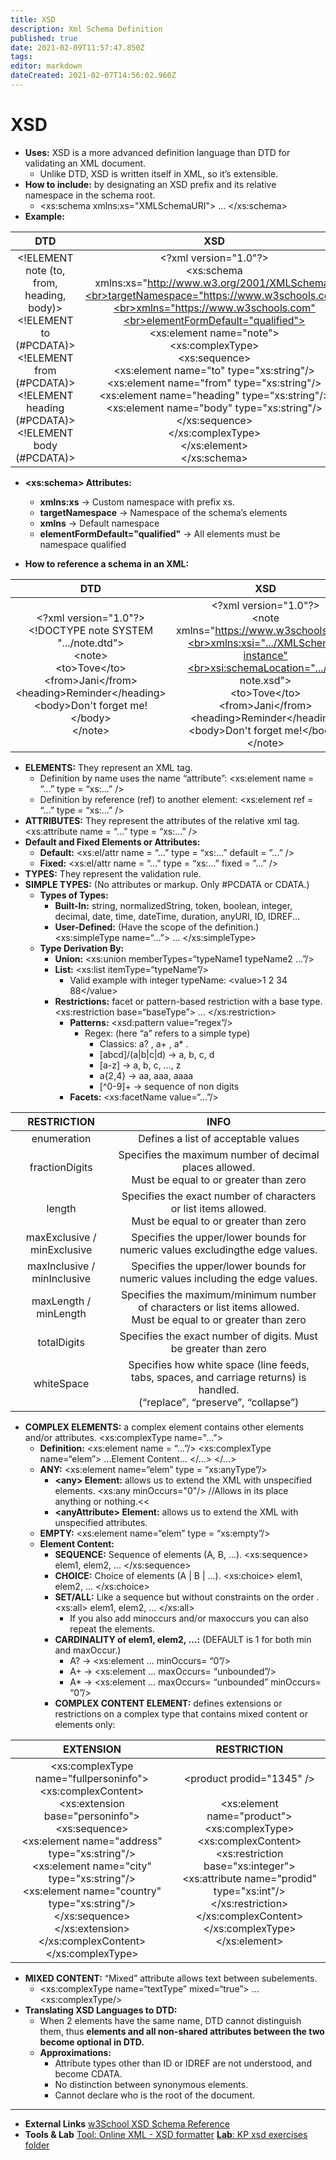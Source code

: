 ```yaml
---
title: XSD
description: Xml Schema Definition
published: true
date: 2021-02-09T11:57:47.850Z
tags: 
editor: markdown
dateCreated: 2021-02-07T14:56:02.960Z
---
```


# XSD

- **Uses:** XSD is a more advanced definition language than DTD for validating an XML document.
	- Unlike DTD, XSD is written itself in XML, so it’s extensible.
- **How to include:** by designating an XSD prefix and its relative namespace in the schema root.
	- <xs:schema xmlns:xs="XMLSchemaURI"> ... </xs:schema>
- **Example:**

|                                                                               DTD                                                                              	|                                                                                                                                                                                                                                                                                      XSD                                                                                                                                                                                                                                                                                      	|
|:--------------------------------------------------------------------------------------------------------------------------------------------------------------:	|:-----------------------------------------------------------------------------------------------------------------------------------------------------------------------------------------------------------------------------------------------------------------------------------------------------------------------------------------------------------------------------------------------------------------------------------------------------------------------------------------------------------------------------------------------------------------------------:	|
| \<!ELEMENT note (to, from, heading, body)><br>\<!ELEMENT to (#PCDATA)><br>\<!ELEMENT from (#PCDATA)><br>\<!ELEMENT heading (#PCDATA)><br>\<!ELEMENT body (#PCDATA)> 	| \<?xml version="1.0"?><br>\<xs:schema xmlns:xs="http://www.w3.org/2001/XMLSchema"<br>targetNamespace="https://www.w3schools.com"<br>xmlns="https://www.w3schools.com"<br>elementFormDefault="qualified"> <br>\<xs:element name="note"><br>  \<xs:complexType><br>    \<xs:sequence><br>      \<xs:element name="to" type="xs:string"/><br>      \<xs:element name="from" type="xs:string"/><br>      \<xs:element name="heading" type="xs:string"/><br>      \<xs:element name="body" type="xs:string"/><br>    </xs:sequence><br>  </xs:complexType><br></xs:element><br></xs:schema> 	|

- **\<xs:schema> Attributes:**	
	- **xmlns:xs**					→ Custom namespace with prefix xs.
	- **targetNamespace**				→ Namespace of the schema’s elements 
	- **xmlns**						→ Default namespace
	- **elementFormDefault="qualified"**		→ All elements must be namespace qualified

- **How to reference a schema in an XML:**

|                                                                                                DTD                                                                                                	|                                                                                                                                    XSD                                                                                                                                    	|
|:-------------------------------------------------------------------------------------------------------------------------------------------------------------------------------------------------:	|:-------------------------------------------------------------------------------------------------------------------------------------------------------------------------------------------------------------------------------------------------------------------------:	|
| \<?xml version="1.0"?><br>\<!DOCTYPE note SYSTEM ".../note.dtd"><br>\<note><br>  \<to>Tove\</to><br>  \<from>Jani\</from><br>  \<heading>Reminder\</heading><br>  \<body>Don't forget me!\</body><br>\</note> 	| \<?xml version="1.0"?><br>\<note xmlns="https://www.w3schools.com"<br>xmlns:xsi=".../XMLSchema-instance"<br>xsi:schemaLocation=".../xml note.xsd"><br>  \<to>Tove\</to><br>  \<from>Jani\</from><br>  \<heading>Reminder\</heading><br>  \<body>Don't forget me!\</body><br>\</note> 	|

- **ELEMENTS:** They represent an XML tag.
	- Definition by name uses the name “attribute”:
		\<xs:element name = “...” type = “xs:...” />
	- Definition by reference (ref) to another element:
		\<xs:element ref = “...” type = “xs:...” />
- **ATTRIBUTES:** They represent the attributes of the relative xml tag.
									\<xs:attribute name = “...” type = “xs:...” />
- **Default and Fixed Elements or Attributes:**
	- **Default:**	\<xs:el/attr name = “...” type = “xs:...” default = ”...” />
	- **Fixed:**		\<xs:el/attr name = “...” type = “xs:...” fixed = ”...” />
- **TYPES:** They represent the validation rule.
- **SIMPLE TYPES:** (No attributes or markup. Only #PCDATA or CDATA.)
	- **Types of Types:**
		- **Built-In:** string, normalizedString, token, boolean, integer, decimal, date, time, dateTime, duration, anyURI, ID, IDREF...
		- **User-Defined:** (Have the scope of the definition.)
			\<xs:simpleType name=“...”> ... </xs:simpleType>
	- **Type Derivation By:**
		- **Union:** \<xs:union memberTypes=“typeName1 typeName2 ...”/>
		- **List:** \<xs:list itemType=“typeName”/>
			- Valid example with integer typeName: \<value>1 2 34 88\</value>
 		- **Restrictions:** facet or pattern-based restriction with a base type.
												\<xs:restriction base=“baseType”> ... </xs:restriction>
			- **Patterns:** \<xsd:pattern value=“regex”/>
				- Regex: (here “a” refers to a simple type)
					- Classics: a? , a+ , a* .
					- \[abcd]/(a|b|c|d)	→ 	a, b, c, d
					- \[a-z]			→ 	a, b, c, …, z
					- a{2,4}		→ 	aa, aaa, aaaa
					- \[^0-9]+		→ 	sequence of non digits
			- **Facets:** \<xs:facetName value=“...”/>
      
|         RESTRICTION         	|                                                            INFO                                                            	|
|:---------------------------:	|:--------------------------------------------------------------------------------------------------------------------------:	|
| enumeration                 	| Defines a list of acceptable values                                                                                        	|
| fractionDigits              	| Specifies the maximum number of decimal places allowed. <br>Must be equal to or greater than zero                              	|
| length                      	| Specifies the exact number of characters or list items allowed. <br>Must be equal to or greater than zero                      	|
| maxExclusive / minExclusive 	| Specifies the upper/lower bounds for numeric values excludingthe edge values.                                              	|
| maxInclusive / minInclusive 	| Specifies the upper/lower bounds for numeric values including the edge values.                                             	|
| maxLength / minLength       	| Specifies the maximum/minimum number of characters or list items allowed. <br>Must be equal to or greater than zero            	|
| totalDigits                 	| Specifies the exact number of digits. Must be greater than zero                                                            	|
| whiteSpace                  	| Specifies how white space (line feeds, tabs, spaces, and carriage returns) is handled. <br>(“replace”, “preserve”, “collapse”) 	|

- **COMPLEX ELEMENTS:** a complex element contains other elements and/or attributes.
												\<xs:complexType name="...">
	- **Definition:** \<xs:element name = “...”/>
										\<xs:complexType name=“elem”> ...Element Content... </…> </…>
	- **ANY:**	<xs:element name=“elem” type = “xs:anyType”/>
		- **\<any> Element:** allows us to extend the XML with unspecified elements.
													\<xs:any minOccurs="0"/> //Allows in its place anything or nothing.<<
		- **\<anyAttribute> Element:** allows us to extend the XML with unspecified attributes.
	- **EMPTY:** \<xs:element name=“elem” type = “xs:empty”/>
	- **Element Content:**
		- **SEQUENCE:** Sequence of elements (A, B, …).
									\<xs:sequence> elem1, elem2, ... </xs:sequence>
		- **CHOICE:** Choice of elements (A | B | ...).
									\<xs:choice> elem1, elem2, ... </xs:choice>
		- **SET/ALL:** Like a sequence but without constraints on the order .
									\<xs:all> elem1, elem2, ... </xs:all> 
			- If you also add minoccurs and/or maxoccurs you can also repeat the elements.
		- **CARDINALITY of elem1, elem2, ...:**  (DEFAULT is 1 for both min and maxOccur.)
			- A? → \<xs:element ... minOccurs= “0”/>
			- A+ → \<xs:element ... maxOccurs= “unbounded”/>
			- A* → \<xs:element ... maxOccurs= “unbounded” minOccurs= “0”/>
		- **COMPLEX CONTENT ELEMENT:** defines extensions or restrictions on a complex type that contains mixed content or elements only:

|                                                                                                                                                                                             EXTENSION                                                                                                                                                                                             	|                                                                                                                                                RESTRICTION                                                                                                                                                	|
|:-------------------------------------------------------------------------------------------------------------------------------------------------------------------------------------------------------------------------------------------------------------------------------------------------------------------------------------------------------------------------------------------------:	|:---------------------------------------------------------------------------------------------------------------------------------------------------------------------------------------------------------------------------------------------------------------------------------------------------------:	|
| \<xs:complexType name="fullpersoninfo"><br>  \<xs:complexContent><br>    \<xs:extension base="personinfo"><br>      \<xs:sequence><br>       \<xs:element name="address" type="xs:string"/><br>       \<xs:element name="city" type="xs:string"/><br>       \<xs:element name="country" type="xs:string"/><br>      </xs:sequence><br>    </xs:extension><br>  </xs:complexContent><br></xs:complexType> 	| \<product prodid="1345" /><br><br>\<xs:element name="product"><br>  \<xs:complexType><br>   \<xs:complexContent><br>     \<xs:restriction base="xs:integer"><br>      \<xs:attribute name="prodid" type="xs:int"/><br>     </xs:restriction><br>   </xs:complexContent><br>  </xs:complexType><br></xs:element> 	|

- **MIXED CONTENT:** “Mixed” attribute allows text between subelements.
	- \<xs:complexType name=“textType” mixed=“true”> ... \<xs:complexType/>
- **Translating XSD Languages to DTD:**
	- When 2 elements have the same name, DTD cannot distinguish them, thus **elements  and all non-shared attributes between the two become optional in DTD.**
	- **Approximations:**
		- Attribute types other than ID or IDREF are not understood, and become CDATA.
		- No distinction between synonymous elements.
		- Cannot declare who is the root of the document.

---

- **External Links**
[w3School XSD Schema Reference](https://www.w3schools.com/xml/schema_intro.asp)
- **Tools & Lab**
[Tool: Online XML - XSD formatter](http://www.freeformatter.com/)
[**Lab**: KP xsd exercises folder](https://drive.google.com/open?id=0BydghG4Au4HfaEJXMktIQW5ROFE)